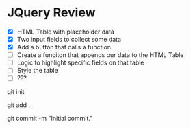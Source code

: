 # JQuery Review

- [X] HTML Table with placeholder data
- [X] Two input fields to collect some data
- [X] Add a button that calls a function
- [ ] Create a funciton that appends our data to the HTML Table
- [ ] Logic to highlight specific fields on that table
- [ ] Style the table
- [ ] ???

git init

git add .

git commit -m "Initial commit."

